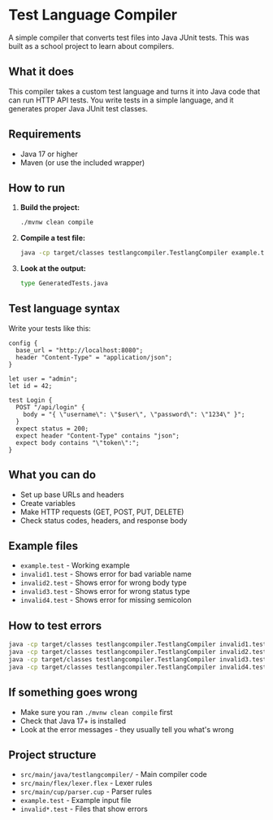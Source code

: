 # Test Language Compiler

A simple compiler that converts test files into Java JUnit tests. This was built as a school project to learn about compilers.

## What it does

This compiler takes a custom test language and turns it into Java code that can run HTTP API tests. You write tests in a simple language, and it generates proper Java JUnit test classes.

## Requirements

- Java 17 or higher
- Maven (or use the included wrapper)

## How to run

1. **Build the project:**
   ```bash
   ./mvnw clean compile
   ```

2. **Compile a test file:**
   ```bash
   java -cp target/classes testlangcompiler.TestlangCompiler example.test GeneratedTests.java
   ```

3. **Look at the output:**
   ```bash
   type GeneratedTests.java
   ```

## Test language syntax

Write your tests like this:

```test
config {
  base_url = "http://localhost:8080";
  header "Content-Type" = "application/json";
}

let user = "admin";
let id = 42;

test Login {
  POST "/api/login" {
    body = "{ \"username\": \"$user\", \"password\": \"1234\" }";
  }
  expect status = 200;
  expect header "Content-Type" contains "json";
  expect body contains "\"token\":";
}
```

## What you can do

- Set up base URLs and headers
- Create variables
- Make HTTP requests (GET, POST, PUT, DELETE)
- Check status codes, headers, and response body

## Example files

- `example.test` - Working example
- `invalid1.test` - Shows error for bad variable name
- `invalid2.test` - Shows error for wrong body type
- `invalid3.test` - Shows error for wrong status type
- `invalid4.test` - Shows error for missing semicolon

## How to test errors

```bash
java -cp target/classes testlangcompiler.TestlangCompiler invalid1.test test1.java
java -cp target/classes testlangcompiler.TestlangCompiler invalid2.test test2.java
java -cp target/classes testlangcompiler.TestlangCompiler invalid3.test test3.java
java -cp target/classes testlangcompiler.TestlangCompiler invalid4.test test4.java
```

## If something goes wrong

- Make sure you ran `./mvnw clean compile` first
- Check that Java 17+ is installed
- Look at the error messages - they usually tell you what's wrong

## Project structure

- `src/main/java/testlangcompiler/` - Main compiler code
- `src/main/flex/lexer.flex` - Lexer rules
- `src/main/cup/parser.cup` - Parser rules
- `example.test` - Example input file
- `invalid*.test` - Files that show errors
